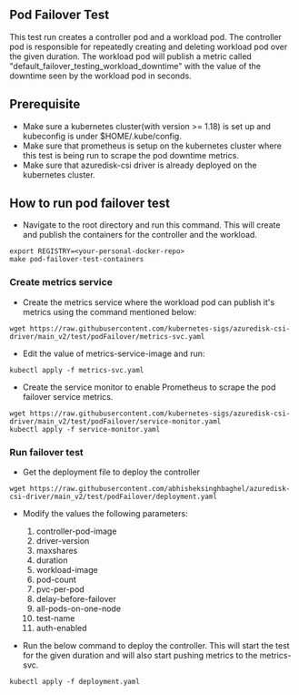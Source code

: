 ## Pod Failover Test

This test run creates a controller pod and a workload pod. The controller pod is responsible for repeatedly creating and deleting workload pod over the given duration. The workload pod will publish a metric called "default_failover_testing_workload_downtime" with the value of the downtime seen by the workload pod in seconds.

## Prerequisite

- Make sure a kubernetes cluster(with version >= 1.18) is set up and kubeconfig is under $HOME/.kube/config.
- Make sure that prometheus is setup on the kubernetes cluster where this test is being run to scrape the pod downtime metrics.
- Make sure that azuredisk-csi driver is already deployed on the kubernetes cluster.

## How to run pod failover test

- Navigate to the root directory and run this command. This will create and publish the containers for the controller and the workload. 

```console
export REGISTRY=<your-personal-docker-repo>
make pod-failover-test-containers
```

### Create metrics service

- Create the metrics service where the workload pod can publish it's metrics using the command mentioned below:

```console
wget https://raw.githubusercontent.com/kubernetes-sigs/azuredisk-csi-driver/main_v2/test/podFailover/metrics-svc.yaml
```

- Edit the value of metrics-service-image and run:

```console
kubectl apply -f metrics-svc.yaml
```

- Create the service monitor to enable Prometheus to scrape the pod failover service metrics.

```console
wget https://raw.githubusercontent.com/kubernetes-sigs/azuredisk-csi-driver/main_v2/test/podFailover/service-monitor.yaml
kubectl apply -f service-monitor.yaml
```

### Run failover test

- Get the deployment file to deploy the controller

```console
wget https://raw.githubusercontent.com/abhisheksinghbaghel/azuredisk-csi-driver/main_v2/test/podFailover/deployment.yaml
```

- Modify the values the following parameters:
    1. controller-pod-image
    2. driver-version
    3. maxshares
    4. duration
    5. workload-image
    6. pod-count
    7. pvc-per-pod
    8. delay-before-failover
    9. all-pods-on-one-node
    10. test-name
    11. auth-enabled

- Run the below command to deploy the controller. This will start the test for the given duration and will also start pushing metrics to the metrics-svc.

```console
kubectl apply -f deployment.yaml
```

